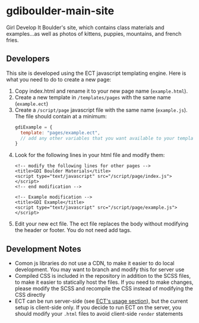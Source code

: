 gdiboulder-main-site
====================

Girl Develop It Boulder's site, which contains class materials and examples...as well as photos of kittens, puppies, mountains, and french fries.

Developers
----------

This site is developed using the ECT javascript templating engine.  Here is what you need to do to create a new page:

1. Copy index.html and rename it to your new page name (`example.html`).
2. Create a new template in `/templates/pages` with the same name (`example.ect`)
3. Create a `/script/page` javascript file with the same name (`example.js`). The file should contain at a minimum:
    ```javascript
    gdiExample = {
      template: "pages/example.ect",
      // add any other variables that you want available to your template
    }
    ```
4. Look for the following lines in your html file and modify them:
    ```
    <!-- modify the following lines for other pages -->
    <title>GDI Boulder Materials</title>
    <script type="text/javascript" src="/script/page/index.js"></script>
    <!-- end modification -->
    ```
    ```
    <!-- Example modification -->
    <title>GDI Example</title>
    <script type="text/javascript" src="/script/page/example.js"></script>
    ```
5. Edit your new ect file. The ect file replaces the body without modifying the header or footer. You do not need add <body> tags.

Development Notes
-----------------
* Comon js libraries do not use a CDN, to make it easier to do local development. You may want to branch and modify this for server use
* Compiled CSS is included in the repository in addition to the SCSS files, to make it easier to statically host the files. If you need to make changes, please modify the SCSS and recompile the CSS instead of modifying the CSS directly
* ECT can be run server-side (see [ECT's usage section](http://ectjs.com/#usage)), but the current setup is client-side only. If you decide to run ECT on the server, you should modify your `.html` files to avoid client-side `render` statements
